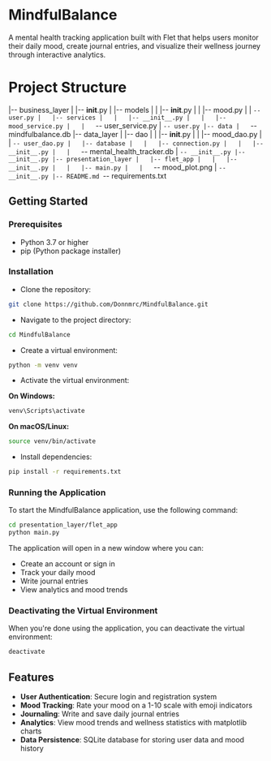 # MindfulBalance

A mental health tracking application built with Flet that helps users monitor their daily mood, create journal entries, and visualize their wellness journey through interactive analytics.


# Project Structure
|-- business_layer
|   |-- __init__.py
|   |-- models
|   |   |-- __init__.py
|   |   |-- mood.py
|   |   `-- user.py
|   |-- services
|   |   |-- __init__.py
|   |   |-- mood_service.py
|   |   `-- user_service.py
|   `-- user.py
|-- data
|   `-- mindfulbalance.db
|-- data_layer
|   |-- dao
|   |   |-- __init__.py
|   |   |-- mood_dao.py
|   |   `-- user_dao.py
|   |-- database
|   |   |-- connection.py
|   |   |-- __init__.py
|   |   `-- mental_health_tracker.db
|   `-- __init__.py
|-- __init__.py
|-- presentation_layer
|   |-- flet_app
|   |   |-- __init__.py
|   |   |-- main.py
|   |   `-- mood_plot.png
|   `-- __init__.py
|-- README.md
`-- requirements.txt

## Getting Started

### Prerequisites

- Python 3.7 or higher
- pip (Python package installer)

### Installation

* Clone the repository:

```bash
git clone https://github.com/Donnmrc/MindfulBalance.git
```

* Navigate to the project directory:

```bash
cd MindfulBalance
```

* Create a virtual environment:

```bash
python -m venv venv
```

* Activate the virtual environment:

**On Windows:**
```bash
venv\Scripts\activate
```

**On macOS/Linux:**
```bash
source venv/bin/activate
```

* Install dependencies:

```bash
pip install -r requirements.txt
```

### Running the Application

To start the MindfulBalance application, use the following command:

```bash
cd presentation_layer/flet_app
python main.py
```

The application will open in a new window where you can:
- Create an account or sign in
- Track your daily mood
- Write journal entries
- View analytics and mood trends

### Deactivating the Virtual Environment

When you're done using the application, you can deactivate the virtual environment:

```bash
deactivate
```

## Features

- **User Authentication**: Secure login and registration system
- **Mood Tracking**: Rate your mood on a 1-10 scale with emoji indicators
- **Journaling**: Write and save daily journal entries
- **Analytics**: View mood trends and wellness statistics with matplotlib charts
- **Data Persistence**: SQLite database for storing user data and mood history
